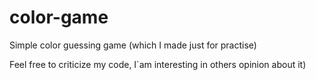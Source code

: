 # color-game
Simple color guessing game (which I made just for practise)

Feel free to criticize my code, I`am interesting in others opinion about it)
